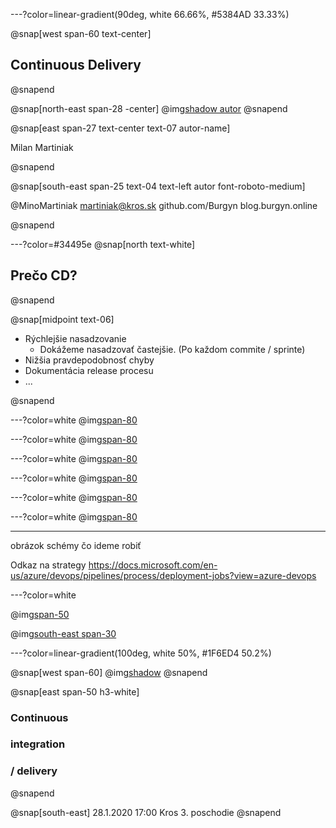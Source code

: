 ---?color=linear-gradient(90deg, white 66.66%, #5384AD 33.33%)

@snap[west span-60 text-center]
## Continuous Delivery
@snapend

@snap[north-east span-28 -center]
@img[shadow autor](AzureForDevelopers/assets/img/IMAG2408.jpg)
@snapend

@snap[east span-27 text-center text-07 autor-name]

Milan Martiniak

@snapend

@snap[south-east span-25 text-04 text-left autor font-roboto-medium]

@MinoMartiniak
martiniak@kros.sk
github.com/Burgyn
blog.burgyn.online

@snapend

---?color=#34495e
@snap[north text-white]

## Prečo CD?

@snapend

@snap[midpoint text-06]

- Rýchlejšie nasadzovanie
  - Dokážeme nasadzovať častejšie. (Po každom commite / sprinte)
- Nižšia pravdepodobnosť chyby
- Dokumentácia release procesu
- ...

@snapend

---?color=white
@img[span-80](ContinuousDelivery/assets/img/ToDosDemo.PNG)

---?color=white
@img[span-80](ContinuousDelivery/assets/img/ToDosDemoDeploy.PNG)

---?color=white
@img[span-80](ContinuousDelivery/assets/img/ToDosDemoOur.PNG)

---?color=white
@img[span-80](ContinuousDelivery/assets/img/OurEnvironments.png)

---?color=white
@img[span-80](ContinuousDelivery/assets/img/Want.png)

---?color=white
@img[span-80](ContinuousDelivery/assets/img/Today.png)



---

obrázok schémy čo ideme robiť

Odkaz na strategy
https://docs.microsoft.com/en-us/azure/devops/pipelines/process/deployment-jobs?view=azure-devops

---?color=white

@img[span-50](http://catchingfire.ca/wp-content/uploads/2016/09/question-mark-square-01.png)

@img[south-east span-30](AzureForDevelopers/assets/img/qrcode.png)

---?color=linear-gradient(100deg, white 50%, #1F6ED4 50.2%)

@snap[west span-60]
@img[shadow](https://scontent-frx5-1.xx.fbcdn.net/v/t1.0-9/71581737_10156577632582844_3229986981945540608_o.jpg?_nc_cat=110&_nc_oc=AQmfuBqruWK48h2YiDZo1nCh1_ipiao0dEZ_wBgBI0bXYSw5Vxj40Zqmhy37ZiSu8cY&_nc_ht=scontent-frx5-1.xx&oh=b9cdb19f29b53387eb2bb51aef805016&oe=5E4712BF)
@snapend

@snap[east span-50 h3-white]
### Continuous
### integration
### / delivery
@snapend

@snap[south-east]
28.1.2020 17:00
Kros 3. poschodie
@snapend